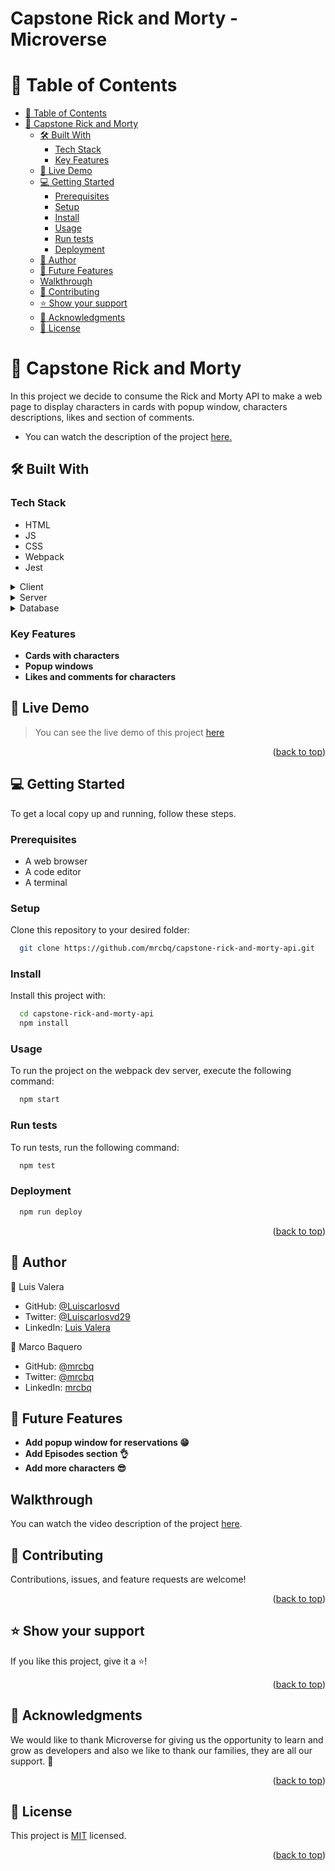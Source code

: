 <h1>Capstone Rick and Morty - Microverse</h1>

<a name="readme-top"></a>

<!-- TABLE OF CONTENTS -->

# 📗 Table of Contents

- [📗 Table of Contents](#-table-of-contents)
- [📖 Capstone Rick and Morty](#-capstone-rick-and-morty)
  - [🛠 Built With ](#-built-with-)
    - [Tech Stack ](#tech-stack-)
    - [Key Features ](#key-features-)
  - [🚀 Live Demo ](#-live-demo-)
  - [💻 Getting Started ](#-getting-started-)
    - [Prerequisites](#prerequisites)
    - [Setup](#setup)
    - [Install](#install)
    - [Usage](#usage)
    - [Run tests](#run-tests)
    - [Deployment](#deployment)
  - [👥 Author ](#-author-)
  - [🔭 Future Features ](#-future-features-)
  - [Walkthrough ](#walkthrough-)
  - [🤝 Contributing ](#-contributing-)
  - [⭐️ Show your support ](#️-show-your-support-)
  - [🙏 Acknowledgments ](#-acknowledgments-)
  - [📝 License ](#-license-)

<!-- PROJECT DESCRIPTION -->

# 📖 Capstone Rick and Morty<a name="about-project"></a>

In this project we decide to consume the Rick and Morty API to make a web page to display characters in cards with popup window, characters descriptions, likes and section of comments.

- You can watch the description of the project [here.](https://drive.google.com/file/d/1KFuJ6Um0O_U1fnMbIoZs3Bdw-5j2ANKf/view?usp=share_link)

## 🛠 Built With <a name="built-with"></a>

### Tech Stack <a name="tech-stack"></a>

- HTML
- JS
- CSS
- Webpack
- Jest

<details>
  <summary>Client</summary>
  - HTML<br>
  - JS<br>
  - CSS<br>
  - Webpack<br>
  - Jest
</details>

<details>
  <summary>Server</summary>
    - Null
</details>

<details>
<summary>Database</summary>
    - Null
</details>

### Key Features <a name="key-features"></a>

- **Cards with characters**
- **Popup windows**
- **Likes and comments for characters**

<!-- LIVE DEMO -->

## 🚀 Live Demo <a name="live-demo"></a>

> You can see the live demo of this project [here](https://mrcbq.github.io/capstone-rick-and-morty-api/)

<!-- - No live demo available yet -->
<p align="right">(<a href="#readme-top">back to top</a>)</p>

<!-- GETTING STARTED -->

## 💻 Getting Started <a name="getting-started"></a>

To get a local copy up and running, follow these steps.

### Prerequisites

- A web browser
- A code editor
- A terminal

### Setup

Clone this repository to your desired folder:

```sh
  git clone https://github.com/mrcbq/capstone-rick-and-morty-api.git
```

### Install

Install this project with:

```sh
  cd capstone-rick-and-morty-api
  npm install
```

### Usage

To run the project on the webpack dev server, execute the following command:

```sh
  npm start
```

### Run tests

To run tests, run the following command:


```sh
  npm test
```

### Deployment

```sh
  npm run deploy
```

<p align="right">(<a href="#readme-top">back to top</a>)</p>

<!-- AUTHORS -->

## 👥 Author <a name="authors"></a>

👤 Luis Valera

- GitHub: [@Luiscarlosvd](https://github.com/Luiscarlosvd)
- Twitter: [@Luiscarlosvd29](https://twitter.com/Luiscarlosvd29)
- LinkedIn: [Luis Valera](https://www.linkedin.com/in/luis-valera-6a5749267/)

👤 Marco  Baquero

- GitHub: [@mrcbq](https://github.com/mrcbq)
- Twitter: [@mrcbq](https://twitter.com/mrcbq)
- LinkedIn: [mrcbq](https://www.linkedin.com/in/mrcbq/)

## 🔭 Future Features <a name="future-features"></a>

- **Add popup window for reservations 😁**
- **Add Episodes section 👌**
- **Add more characters 😎**

## Walkthrough <a name="walkthrough"></a>

You can watch the video description of the project [here](https://drive.google.com/file/d/1KFuJ6Um0O_U1fnMbIoZs3Bdw-5j2ANKf/view?usp=share_link).

<!-- CONTRIBUTING -->

## 🤝 Contributing <a name="contributing"></a>

Contributions, issues, and feature requests are welcome!

<p align="right">(<a href="#readme-top">back to top</a>)</p>

<!-- SUPPORT -->

## ⭐️ Show your support <a name="support"></a>

If you like this project, give it a ⭐️!

<p align="right">(<a href="#readme-top">back to top</a>)</p>

## 🙏 Acknowledgments <a name="acknowledgements"></a>

We would like to thank Microverse for giving us the opportunity to learn and grow as developers and also we like to thank our families, they are all our support. 🌟

<p align="right">(<a href="#readme-top">back to top</a>)</p>

<!-- LICENSE -->

## 📝 License <a name="license"></a>

This project is [MIT](./LICENSE) licensed.

<p align="right">(<a href="#readme-top">back to top</a>)</p>
